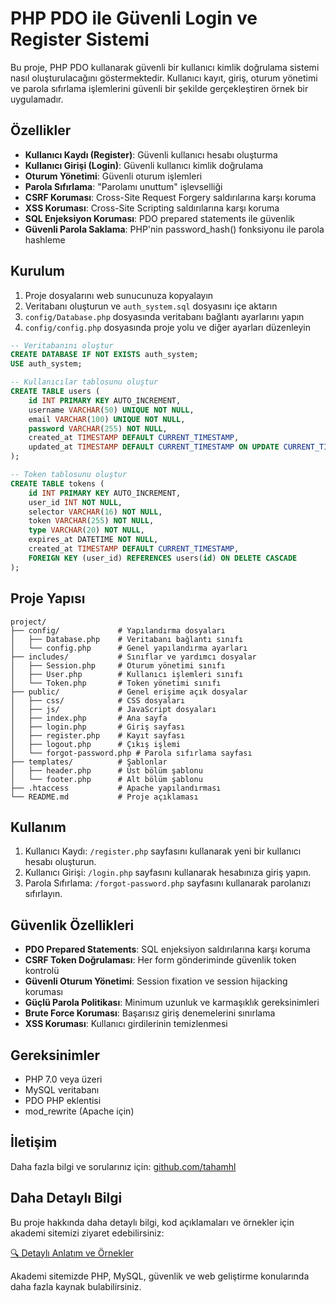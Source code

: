 # PHP PDO ile Güvenli Login ve Register Sistemi

Bu proje, PHP PDO kullanarak güvenli bir kullanıcı kimlik doğrulama sistemi nasıl oluşturulacağını göstermektedir. Kullanıcı kayıt, giriş, oturum yönetimi ve parola sıfırlama işlemlerini güvenli bir şekilde gerçekleştiren örnek bir uygulamadır.

## Özellikler

- **Kullanıcı Kaydı (Register)**: Güvenli kullanıcı hesabı oluşturma
- **Kullanıcı Girişi (Login)**: Güvenli kullanıcı kimlik doğrulama
- **Oturum Yönetimi**: Güvenli oturum işlemleri
- **Parola Sıfırlama**: "Parolamı unuttum" işlevselliği
- **CSRF Koruması**: Cross-Site Request Forgery saldırılarına karşı koruma
- **XSS Koruması**: Cross-Site Scripting saldırılarına karşı koruma
- **SQL Enjeksiyon Koruması**: PDO prepared statements ile güvenlik
- **Güvenli Parola Saklama**: PHP'nin password_hash() fonksiyonu ile parola hashleme

## Kurulum

1. Proje dosyalarını web sunucunuza kopyalayın
2. Veritabanı oluşturun ve `auth_system.sql` dosyasını içe aktarın
3. `config/Database.php` dosyasında veritabanı bağlantı ayarlarını yapın
4. `config/config.php` dosyasında proje yolu ve diğer ayarları düzenleyin

```sql
-- Veritabanını oluştur
CREATE DATABASE IF NOT EXISTS auth_system;
USE auth_system;

-- Kullanıcılar tablosunu oluştur
CREATE TABLE users (
    id INT PRIMARY KEY AUTO_INCREMENT,
    username VARCHAR(50) UNIQUE NOT NULL,
    email VARCHAR(100) UNIQUE NOT NULL,
    password VARCHAR(255) NOT NULL,
    created_at TIMESTAMP DEFAULT CURRENT_TIMESTAMP,
    updated_at TIMESTAMP DEFAULT CURRENT_TIMESTAMP ON UPDATE CURRENT_TIMESTAMP
);

-- Token tablosunu oluştur
CREATE TABLE tokens (
    id INT PRIMARY KEY AUTO_INCREMENT,
    user_id INT NOT NULL,
    selector VARCHAR(16) NOT NULL,
    token VARCHAR(255) NOT NULL,
    type VARCHAR(20) NOT NULL,
    expires_at DATETIME NOT NULL,
    created_at TIMESTAMP DEFAULT CURRENT_TIMESTAMP,
    FOREIGN KEY (user_id) REFERENCES users(id) ON DELETE CASCADE
);
```

## Proje Yapısı

```
project/
├── config/             # Yapılandırma dosyaları
│   ├── Database.php    # Veritabanı bağlantı sınıfı
│   └── config.php      # Genel yapılandırma ayarları
├── includes/           # Sınıflar ve yardımcı dosyalar
│   ├── Session.php     # Oturum yönetimi sınıfı
│   ├── User.php        # Kullanıcı işlemleri sınıfı
│   └── Token.php       # Token yönetimi sınıfı
├── public/             # Genel erişime açık dosyalar
│   ├── css/            # CSS dosyaları
│   ├── js/             # JavaScript dosyaları
│   ├── index.php       # Ana sayfa
│   ├── login.php       # Giriş sayfası
│   ├── register.php    # Kayıt sayfası
│   ├── logout.php      # Çıkış işlemi
│   └── forgot-password.php # Parola sıfırlama sayfası
├── templates/          # Şablonlar
│   ├── header.php      # Üst bölüm şablonu
│   └── footer.php      # Alt bölüm şablonu
├── .htaccess           # Apache yapılandırması
└── README.md           # Proje açıklaması
```

## Kullanım

1. Kullanıcı Kaydı: `/register.php` sayfasını kullanarak yeni bir kullanıcı hesabı oluşturun.
2. Kullanıcı Girişi: `/login.php` sayfasını kullanarak hesabınıza giriş yapın.
3. Parola Sıfırlama: `/forgot-password.php` sayfasını kullanarak parolanızı sıfırlayın.

## Güvenlik Özellikleri

- **PDO Prepared Statements**: SQL enjeksiyon saldırılarına karşı koruma
- **CSRF Token Doğrulaması**: Her form gönderiminde güvenlik token kontrolü
- **Güvenli Oturum Yönetimi**: Session fixation ve session hijacking koruması
- **Güçlü Parola Politikası**: Minimum uzunluk ve karmaşıklık gereksinimleri
- **Brute Force Koruması**: Başarısız giriş denemelerini sınırlama
- **XSS Koruması**: Kullanıcı girdilerinin temizlenmesi

## Gereksinimler

- PHP 7.0 veya üzeri
- MySQL veritabanı
- PDO PHP eklentisi
- mod_rewrite (Apache için)

## İletişim

Daha fazla bilgi ve sorularınız için: [github.com/tahamhl](https://github.com/tahamhl) 

## Daha Detaylı Bilgi

Bu proje hakkında daha detaylı bilgi, kod açıklamaları ve örnekler için akademi sitemizi ziyaret edebilirsiniz:

[🔍 Detaylı Anlatım ve Örnekler](https://akademi.tahamehel.tr/details.php?id=21)

Akademi sitemizde PHP, MySQL, güvenlik ve web geliştirme konularında daha fazla kaynak bulabilirsiniz. 